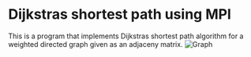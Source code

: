 # Dijkstras shortest path using MPI

This is a program that implements Dijkstras shortest path algorithm for
a weighted directed graph given as an adjaceny matrix.
![Graph](https://raw.githubusercontent.com/Lehmannhen/MPI-Dijkstra/master/images/graph.jpg)
